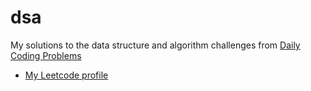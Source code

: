 # dsa

My solutions to the data structure and algorithm challenges from [Daily Coding Problems](https://www.dailycodingproblem.com/)

- [My Leetcode profile](https://leetcode.com/aghwotu/)
